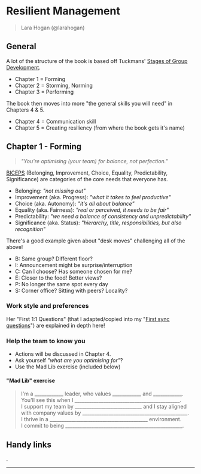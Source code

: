 # Resilient Management

> Lara Hogan (@larahogan)

## General

A lot of the structure of the book is based off Tuckmans' [Stages of Group Development][00-01].

* Chapter 1 = Forming
* Chapter 2 = Storming, Norming
* Chapter 3 = Performing

The book then moves into more "the general skills you will need" in Chapters 4 & 5.

* Chapter 4 = Communication skill
* Chapter 5 = Creating resiliency (from where the book gets it's name)

## Chapter 1 - Forming

> _"You're optimising (your team) for balance, not perfection."_

[BICEPS][01-01] (Belonging, Improvement, Choice, Equality, Predictability, Significance) are categories of the core needs that everyone has.

* Belonging: _"not missing out"_
* Improvement (aka. Progress): _"what it takes to feel productive"_
* Choice (aka. Autonomy): _"it's all about balance"_
* Equality (aka. Fairness): _"real or perceived, it needs to be fair"_
* Predictability: _"we need a balance of consistency and unpredictability"_
* Significance (aka. Status): _"hierarchy, title, responsibilities, but also recognition"_

There's a good example given about "desk moves" challenging all of the above!

* B: Same group? Different floor?
* I: Announcement might be surprise/interruption
* C: Can I choose? Has someone chosen for me?
* E: Closer to the food! Better views?
* P: No longer the same spot every day
* S: Corner office? Sitting with peers? Locality?

### Work style and preferences

Her "First 1:1 Questions" (that I adapted/copied into my "[First sync questions][syncq]") are explained in depth here!

### Help the team to know you

* Actions will be discussed in Chapter 4.
* Ask yourself _"what are you optimising for"_?
* Use the Mad Lib exercise (included below)

#### "Mad Lib" exercise

> I'm a ____________ leader, who values ____________ and ____________. \
> You'll see this when I ____________________________________________. \
> I support my team by ____________________________ and I stay aligned \
> with company values by ____________________________________________. \
> I thrive in a _________________________________________ environment. \
> I commit to being _________________________________________________.

## Handy links

.

***

[00-01]: http://bkaprt.com/rm/00-01/
[01-01]: http://bkaprt.com/rm/01-01/
[syncq]: https://management-handbook.hermens.com.au/now-the-real-stuff/templates/gettingtoknowyou
